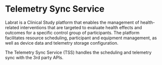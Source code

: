 # Telemetry Sync Service 


Labrat is a Clinical Study platform that enables the management of health-related interventions that are targeted to evaluate health effects and outcomes for a specific control group of participants. The platform facilitates resource scheduling, participant and equipment management, as well as device data and telemetry storage configuration.
 
The Telemetry Sync Service (TSS) handles the scheduling and telemetry sync with the 3rd party APIs.
